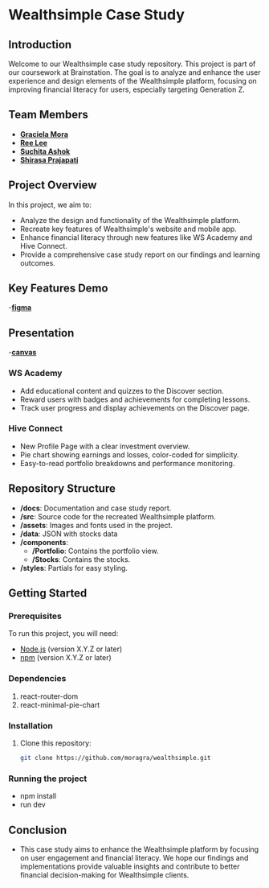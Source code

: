 # Wealthsimple Case Study

## Introduction

Welcome to our Wealthsimple case study repository. This project is part of our coursework at Brainstation. The goal is to analyze and enhance the user experience and design elements of the Wealthsimple platform, focusing on improving financial literacy for users, especially targeting Generation Z.

## Team Members

- [**Graciela Mora**](https://www.linkedin.com/in/graciela--mora/)
- [**Ree Lee**](https://www.linkedin.com/in/ree-lee)
- [**Suchita Ashok**](https://www.linkedin.com/in/suchita-ashok/)
- [**Shirasa Prajapati**](https://www.linkedin.com/in/shirasa/)

## Project Overview

In this project, we aim to:

- Analyze the design and functionality of the Wealthsimple platform.
- Recreate key features of Wealthsimple's website and mobile app.
- Enhance financial literacy through new features like WS Academy and Hive Connect.
- Provide a comprehensive case study report on our findings and learning outcomes.

## Key Features Demo 
-[**figma**](https://www.figma.com/design/eYse1ITt7aFbyF2y8Gh7ZW/WealthSimple?m=dev&node-id=0-1&t=YCBq0BCTXWgjuyHK-1)

## Presentation

-[**canvas**](https://www.canva.com/design/DAGGwBWHlIg/AFTLrm2Bj6glXLpVAlnR4g/edit?utm_content=DAGGwBWHlIg&utm_campaign=designshare&utm_medium=link2&utm_source=sharebutton)

### WS Academy

- Add educational content and quizzes to the Discover section.
- Reward users with badges and achievements for completing lessons.
- Track user progress and display achievements on the Discover page.

### Hive Connect

- New Profile Page with a clear investment overview.
- Pie chart showing earnings and losses, color-coded for simplicity.
- Easy-to-read portfolio breakdowns and performance monitoring.

## Repository Structure

- **/docs**: Documentation and case study report.
- **/src**: Source code for the recreated Wealthsimple platform.
- **/assets**: Images and fonts used in the project.
- **/data**: JSON with stocks data
- **/components**:
  - **/Portfolio**: Contains the portfolio view.
  - **/Stocks**: Contains the stocks.
- **/styles**: Partials for easy styling.


## Getting Started

### Prerequisites

To run this project, you will need:

- [Node.js](https://nodejs.org/) (version X.Y.Z or later)
- [npm](https://www.npmjs.com/) (version X.Y.Z or later)

### Dependencies

1. react-router-dom
2. react-minimal-pie-chart

### Installation

1. Clone this repository:
   ```sh
   git clone https://github.com/moragra/wealthsimple.git
### Running the project
- npm install
- run dev

## Conclusion
- This case study aims to enhance the Wealthsimple platform by focusing on user engagement and financial literacy. We hope our findings and implementations provide valuable insights and contribute to better financial decision-making for Wealthsimple clients.

